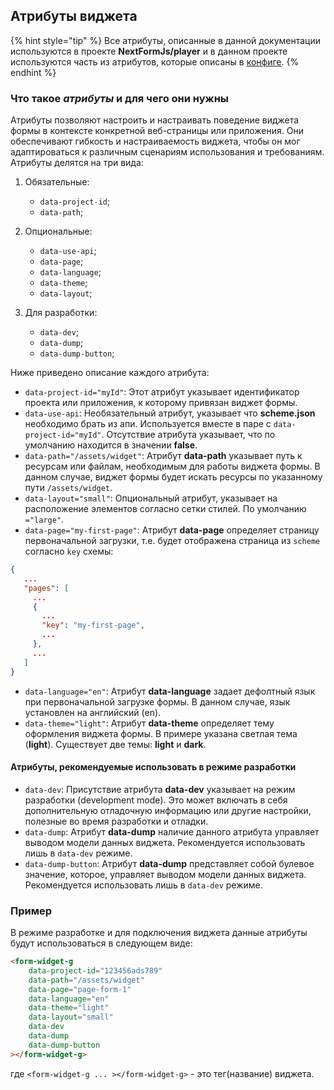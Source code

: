 ## Атрибуты виджета

{% hint style="tip" %}
Все атрибуты, описанные в данной документации используются в проекте **NextFormJs/player** и в данном проекте используются часть из атрибутов, которые описаны в [конфиге](CONFIG.md).
{% endhint %}

### Что такое _атрибуты_ и для чего они нужны

Атрибуты **<form-widget-g>** позволяют настроить и настраивать поведение виджета формы в контексте конкретной веб-страницы или приложения. Они обеспечивают гибкость и настраиваемость виджета, чтобы он мог адаптироваться к различным сценариям использования и требованиям. Атрибуты делятся на три вида:

1) Обязательные:
   - `data-project-id`;
   - `data-path`;

2) Опциональные:
   - `data-use-api`;
   - `data-page`;
   - `data-language`;
   - `data-theme`;
   - `data-layout`;

3) Для разработки:
   - `data-dev`;
   - `data-dump`;
   - `data-dump-button`;

Ниже приведено описание каждого атрибута:

- `data-project-id="myId"`: Этот атрибут указывает идентификатор проекта или приложения, к которому привязан виджет формы.
- `data-use-api`: Необязательный атрибут, указывает что **scheme.json** необходимо брать из апи. Используется вместе в паре с `data-project-id="myId"`. Отсутствие атрибута указывает, что по умолчанию находится в значении **false**.
- `data-path="/assets/widget"`: Атрибут **data-path** указывает путь к ресурсам или файлам, необходимым для работы виджета формы. В данном случае, виджет формы будет искать ресурсы по указанному пути `/assets/widget`.
- `data-layout="small"`: Опциональный атрибут, указывает на расположение элементов согласно сетки стилей. По умолчанию `="large"`.
- `data-page="my-first-page"`: Атрибут **data-page** определяет страницу первоначальной загрузки, т.е. будет отображена страница из `scheme` согласно `key` схемы:
 ```json
{
    ...
    "pages": [
      ...
      {
        ...
        "key": "my-first-page",
        ...
      },
      ...
    ]
}
``` 
- `data-language="en"`: Атрибут **data-language** задает дефолтный язык при первоначальной загрузке формы. В данном случае, язык установлен на английский (en).
- `data-theme="light"`: Атрибут **data-theme** определяет тему оформления виджета формы. В примере указана светлая тема (**light**). Существует две темы: **light** и **dark**.

#### Атрибуты, рекомендуемые использовать в режиме разработки

- `data-dev`: Присутствие атрибута **data-dev** указывает на режим разработки (development mode). Это может включать в себя дополнительную отладочную информацию или другие настройки, полезные во время разработки и отладки.
- `data-dump`: Атрибут **data-dump** наличие данного атрибута управляет выводом модели данных виджета. Рекомендуется использовать лишь в `data-dev` режиме.
- `data-dump-button`: Атрибут **data-dump** представляет собой булевое значение, которое, управляет выводом модели данных виджета. Рекомендуется использовать лишь в `data-dev` режиме.

### Пример

В режиме разработке и для подключения виджета данные атрибуты будут использоваться в следующем виде:

```html
<form-widget-g
    data-project-id="123456ads789"
    data-path="/assets/widget"
    data-page="page-form-1"
    data-language="en"
    data-theme="light"
    data-layout="small"
    data-dev
    data-dump
    data-dump-button
></form-widget-g>
```

где `<form-widget-g ... ></form-widget-g>` - это тег(название) виджета.

